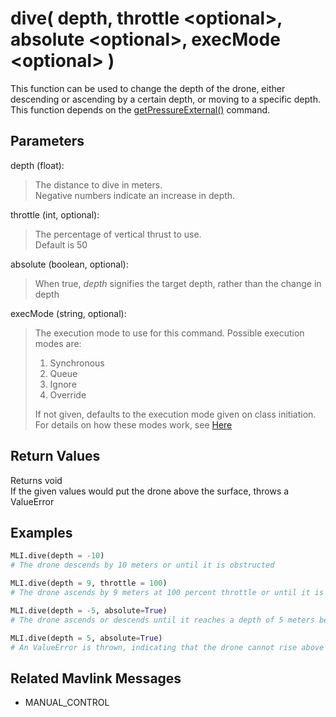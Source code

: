 # dive( depth, throttle \<optional>, absolute \<optional>, execMode \<optional> )

This function can be used to change the depth of the drone, either descending or ascending by a certain depth, or moving to a specific depth.  
This function depends on the [getPressureExternal()](../passive/getPressureExternal.md) command.

## Parameters

depth (float):  
> The distance to dive in meters.  
> Negative numbers indicate an increase in depth.

throttle (int, optional):
> The percentage of vertical thrust to use.  
> Default is 50

absolute (boolean, optional):
> When true, *depth* signifies the target depth, rather than the change in depth

execMode (string, optional):
> The execution mode to use for this command. Possible execution modes are:
>
> 1. Synchronous
> 1. Queue
> 1. Ignore
> 1. Override
>
> If not given, defaults to the execution mode given on class initiation.  
> For details on how these modes work, see [Here](../executionModes.md)

## Return Values

Returns void  
If the given values would put the drone above the surface, throws a ValueError

## Examples

```py
MLI.dive(depth = -10)
# The drone descends by 10 meters or until it is obstructed

MLI.dive(depth = 9, throttle = 100)
# The drone ascends by 9 meters at 100 percent throttle or until it is obstructed

MLI.dive(depth = -5, absolute=True)
# The drone ascends or descends until it reaches a depth of 5 meters below the surface

MLI.dive(depth = 5, absolute=True)
# An ValueError is thrown, indicating that the drone cannot rise above the surface of the water
```

## Related Mavlink Messages

- MANUAL_CONTROL
